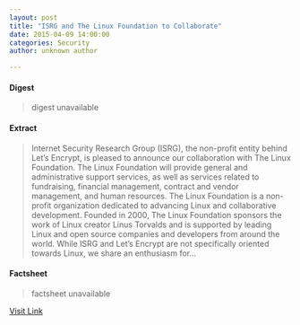 ```yaml
---
layout: post
title: "ISRG and The Linux Foundation to Collaborate"
date: 2015-04-09 14:00:00
categories: Security
author: unknown author

---
```



#### Digest
>digest unavailable

#### Extract
>Internet Security Research Group (ISRG), the non-profit entity behind Let’s Encrypt, is pleased to announce our collaboration with The Linux Foundation. The Linux Foundation will provide general and administrative support services, as well as services related to fundraising, financial management, contract and vendor management, and human resources. The Linux Foundation is a non-profit organization dedicated to advancing Linux and collaborative development. Founded in 2000, The Linux Foundation sponsors the work of Linux creator Linus Torvalds and is supported by leading Linux and open source companies and developers from around the world. While ISRG and Let’s Encrypt are not specifically oriented towards Linux, we share an enthusiasm for...

#### Factsheet
>factsheet unavailable

[Visit Link](https://letsencrypt.org//2015/04/09/isrg-lf-collaboration.html)


